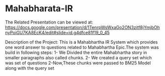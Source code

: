 # Mahabharata-IR
The Related Presentation can be viewed at: 
https://docs.google.com/presentation/d/1TenrpWsWxaGo2ON3zitf8jYmjbOhnyPoiGU7KA8EcK4/edit#slide=id.g4dfce81f19_0_45

Description of the Project:
This is a Mahabhartha IR System which provides one word answer to questions related to Mahabhartha Epic.The system was build in following steps:
1- We Divided the entire Mahabhartha story in smaller paragraphs also called chunks.
2- We created a query set which was set of questions 
2-Now,These chunks were passed to BM25 Model along with the query set

